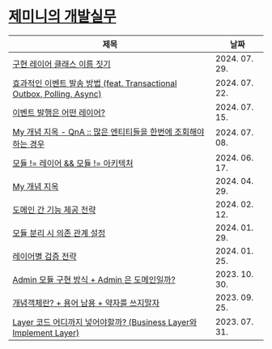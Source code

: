 # [제미니의 개발실무](https://www.youtube.com/@geminikims)

|제목|날짜|
|---|---|
|[구현 레이어 클래스 이름 짓기](./contents/240729-구현_레이어_클래스_이름_짓기.md)|2024. 07. 29.|
|[효과적인 이벤트 발송 방법 (feat. Transactional Outbox, Polling, Async)](./contents/240722-효과적인_이벤트_발송_방법.md)|2024. 07. 22.|
|[이벤트 발행은 어떤 레이어?](./contents/240715-이벤트_발행은_어떤_레이어.md)|2024. 07. 15.|
|[My 개념 지옥 - QnA :: 많은 엔티티들을 한번에 조회해야하는 경우](./contents/240708-많은_엔티티들을_한번에_조회해야하는_경우.md)|2024. 07. 08.|
|[모듈 != 레이어 && 모듈 != 아키텍처](./contents/240617-모듈_레이어_모듈_아키텍처.md)|2024. 06. 17.|
|[My 개념 지옥](./contents/240429-My_개념_지옥.md)|2024. 04. 29.|
|[도메인 간 기능 제공 전략](./contents/240212-도메인_간_기능_제공_전략.md)|2024. 02. 12.|
|[모듈 분리 시 의존 관계 설정](./contents/240129-모듈_분리_시_의존_관계_설정.md)|2024. 01. 29.|
|[레이어별 검증 전략](./contents/240125-레이어별_검증_전략.md)|2024. 01. 25.|
|[Admin 모듈 구현 방식 + Admin 은 도메인일까?](./contents/231030-Admin_모듈_구현_방식.md)|2023. 10. 30.|
|[개념객체란? + 용어 남용 + 약자를 쓰지말자](./contents/230925-개념객체란.md)|2023. 09. 25.|
|[Layer 코드 어디까지 넣어야할까? (Business Layer와 Implement Layer)](./contents/230731-Layer_코드_어디까지_넣어야할까.md)|2023. 07. 31.|
